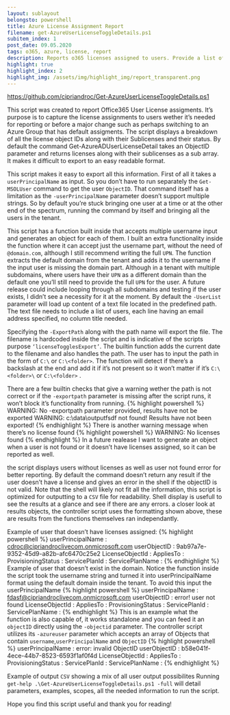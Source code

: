 ```yaml
---
layout: sublayout
belongsto: powershell
title: Azure License Assignment Report
filename: get-AzureUserLicenseToggleDetails.ps1
subitem_index: 1
post_date: 09.05.2020
tags: o365, azure, license, report
description: Reports o365 licenses assigned to users. Provide a list of user names and the results are exported to a CSV file.
highlight: true
highlight_index: 2
highlight_img: /assets/img/highlight_img/report_transparent.png
---
```


<https://github.com/cipriandroc/Get-AzureUserLicenseToggleDetails.ps1>

This script was created to report Office365 User License assigments. It’s purpose is to capture the license assignments to users wether it’s needed for reporting or before a major change such as perhaps switching to an Azure Group that has default assigments.
The script displays a breakdown of all the license object IDs along with their Sublicenses and their status.
By default the command Get-AzureADUserLicenseDetail takes an ObjectID parameter and returns licenses along with their sublicenses as a sub array. It makes it difficult to export to an easy readable format.

This script makes it easy to export all this information. First of all it takes a `userPrincipalName` as input. So you don’t have to run separately the `Get-MSOLUser` command to get the user `ObjectID`. That command itself has a limitation as the `-userPrincipalName` parameter doesn’t support multiple strings. So by default you’re stuck bringing one user at a time or at the other end of the spectrum, running the command by itself and bringing all the users in the tenant.

This script has a function built inside that accepts multiple username input and generates an object for each of them. I built an extra functionality inside the function where it can accept just the username part, without the need of `@domain.com`, although I still recommend writing the full `UPN`. The function extracts the default domain from the tenant and adds it to the username if the input user is missing the domain part. Although in a tenant with multiple subdomains, where users have their `UPN` as a different domain than the default one you’ll still need to provide the full `UPN` for the user. A future release could include looping through all subdomains and testing if the user exists, I didn’t see a necessity for it at the moment.
By default the `-UserList` parameter will load up content of a text file located in the predefined path. The text file needs to include a list of users, each line having an email address specified, no column title needed.

Specifying the `-ExportPath` along with the path name will export the file. The filename is hardcoded inside the script and is indicative of the scripts purpose `‘licenseTogglesExport’`.
The builtin function adds the current date to the filename and also handles the path. The user has to input the path in the form of `C:\` or `C:\<folder>`. The function will detect if there’s a backslash at the end and add it if it’s not present so it won’t matter if it’s `C:\<folder>\` or `C:\<folder>` .

There are a few builtin checks that give a warning wether the path is not correct or if the `-exportpath` parameter is missing after the script runs, it won’t block it’s functionality from running.
{% highlight powershell %}
WARNING: No -exportpath parameter provided, results have not be exported
WARNING: c:\data\outputfsdf not found! Results have not been exported!
{% endhighlight %}
There is another warning message when there’s no license found
{% highlight powershell %}
WARNING: No licenses found
{% endhighlight %}
In a future realease I want to generate an object when a user is not found or it doesn’t have licenses assigned, so it can be reported as well.

the script displays users without licenses as well as user not found error for better reporting. By default the command doesn’t return any result if the user doesn’t have a license and gives an error in the shell if the objectID is not valid.
Note that the shell will likely not fit all the information, this script is optimized for outputting to a `CSV` file for readability. Shell display is usefull to see the results at a glance and see if there are any errors.
a closer look at results objects, the controller script uses the formatting shown above, these are results from the functions themselves ran independantly.

Example of user that doesn’t have licenses assigned:
{% highlight powershell %}
userPrincipalName : cdroc@cipriandroclivecom.onmicrosoft.com
userObjectID : 9ab97a7e-9352-45d9-a82b-afc6470c25e2
LicenseObjectId :
AppliesTo :
ProvisioningStatus :
ServicePlanId :
ServicePlanName :
{% endhighlight %}
Example of user that doesn’t exist in the domain. Notice the function inside the script took the username string and turned it into userPrincipalName format using the default domain inside the tenant. To avoid this input the userPrincipalName
{% highlight powershell %}
userPrincipalName : fdasf@cipriandroclivecom.onmicrosoft.com
userObjectID : error! user not found
LicenseObjectId :
AppliesTo :
ProvisioningStatus :
ServicePlanId :
ServicePlanName :
{% endhighlight %}
This is an example what the function is also capable of, it works standalone and you can feed it an `objectID` directly using the `-objectid` parameter. The controller script utilizes its `-azureuser` parameter which accepts an array of Objects that contain `username`,`userPrincipalName` and `ObjectID`
{% highlight powershell %}
userPrincipalName : error: invalid ObjectID
userObjectID : b58e041f-4ece-44b7-8523-6593f1af0f4d
LicenseObjectId :
AppliesTo :
ProvisioningStatus :
ServicePlanId :
ServicePlanName :
{% endhighlight %}

Example of output `CSV` showing a mix of all user output possibilites
Running `get-help .\Get-AzureUserLicenseToggleDetails.ps1 -full` will detail parameters, examples, scopes, all the needed information to run the script.

Hope you find this script useful and thank you for reading!

